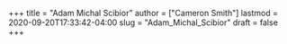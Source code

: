 +++
title = "Adam Michal Scibior"
author = ["Cameron Smith"]
lastmod = 2020-09-20T17:33:42-04:00
slug = "Adam_Michal_Scibior"
draft = false
+++
